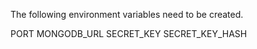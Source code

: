 The following environment variables need to be created.

PORT
MONGODB_URL
SECRET_KEY
SECRET_KEY_HASH
